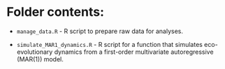 # Folder contents:

-   `manage_data.R` - R script to prepare raw data for analyses.

-   `simulate_MAR1_dynamics.R` - R script for a function that simulates eco-evolutionary dynamics from a first-order multivariate autoregressive (MAR(1)) model.
